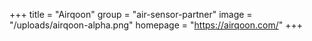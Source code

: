 +++
title = "Airqoon"
group = "air-sensor-partner"
image = "/uploads/airqoon-alpha.png"
homepage = "https://airqoon.com/"
+++
